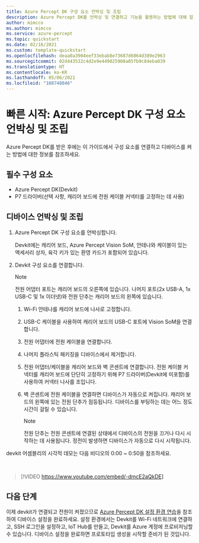 ```yaml
---
title: Azure Percept DK 구성 요소 언박싱 및 조립
description: Azure Percept DK를 언박싱 및 연결하고 기능을 활용하는 방법에 대해 알아봅니다.
author: mimcco
ms.author: mimcco
ms.service: azure-percept
ms.topic: quickstart
ms.date: 02/16/2021
ms.custom: template-quickstart
ms.openlocfilehash: deaa0a3904eef33ebab8e73687d6864d389e2963
ms.sourcegitcommit: 02d443532c4d2e9e449025908a05fb9c84eba039
ms.translationtype: HT
ms.contentlocale: ko-KR
ms.lasthandoff: 05/06/2021
ms.locfileid: "108748046"
---
```

# <a name="quickstart-unbox-and-assemble-your-azure-percept-dk-components"></a>빠른 시작: Azure Percept DK 구성 요소 언박싱 및 조립

Azure Percept DK를 받은 후에는 이 가이드에서 구성 요소를 연결하고 디바이스를 켜는 방법에 대한 정보를 참조하세요.

## <a name="prerequisites"></a>필수 구성 요소

- Azure Percept DK(Devkit)
- P7 드라이버(선택 사항, 캐리어 보드에 전원 케이블 커넥터를 고정하는 데 사용)

## <a name="unbox-and-assemble-your-device"></a>디바이스 언박싱 및 조립

1. Azure Percept DK 구성 요소를 언박싱합니다.

    Devkit에는 캐리어 보드, Azure Percept Vision SoM, 안테나와 케이블이 있는 액세서리 상자, 육각 키가 있는 환영 카드가 포함되어 있습니다.

1. Devkit 구성 요소를 연결합니다.

    > [!NOTE]
    > 전원 어댑터 포트는 캐리어 보드의 오른쪽에 있습니다. 나머지 포트(2x USB-A, 1x USB-C 및 1x 이더넷)와 전원 단추는 캐리어 보드의 왼쪽에 있습니다.

    1. Wi-Fi 안테나를 캐리어 보드에 나사로 고정합니다.

    1. USB-C 케이블을 사용하여 캐리어 보드의 USB-C 포트에 Vision SoM을 연결합니다.

    1. 전원 어댑터에 전원 케이블을 연결합니다.

    1. 나머지 플라스틱 패키징을 디바이스에서 제거합니다.

    1. 전원 어댑터/케이블을 캐리어 보드와 벽 콘센트에 연결합니다. 전원 케이블 커넥터를 캐리어 보드에 단단히 고정하기 위해 P7 드라이버(Devkit에 미포함)를 사용하여 커넥터 나사를 조입니다.

    1. 벽 콘센트에 전원 케이블을 연결하면 디바이스가 자동으로 켜집니다. 캐리어 보드의 왼쪽에 있는 전원 단추가 점등됩니다. 디바이스를 부팅하는 데는 어느 정도 시간이 걸릴 수 있습니다.

        > [!NOTE]
        > 전원 단추는 전원 콘센트에 연결된 상태에서 디바이스의 전원을 끄거나 다시 시작하는 데 사용됩니다. 정전이 발생하면 디바이스가 자동으로 다시 시작됩니다.

devkit 어셈블리의 시각적 데모는 다음 비디오의 0:00 ~ 0:50을 참조하세요.

</br>

> [!VIDEO https://www.youtube.com/embed/-dmcE2aQkDE]

## <a name="next-steps"></a>다음 단계

이제 devkit가 연결되고 전원이 켜졌으므로 [Azure Percept DK 설정 환경 연습](./quickstart-percept-dk-set-up.md)을 참조하여 디바이스 설정을 완료하세요. 설정 환경에서는 Devkit를 Wi-Fi 네트워크에 연결하고, SSH 로그인을 설정하고, IoT Hub를 만들고, Devkit를 Azure 계정에 프로비저닝할 수 있습니다. 디바이스 설정을 완료하면 프로토타입 생성을 시작할 준비가 된 것입니다.